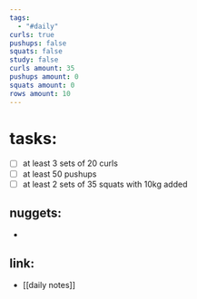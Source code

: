 ```yaml
---
tags:
  - "#daily"
curls: true
pushups: false
squats: false
study: false
curls amount: 35
pushups amount: 0
squats amount: 0
rows amount: 10
---
```

# tasks:
- [ ] at least 3 sets of 20 curls 
- [ ] at least 50 pushups
- [ ] at least 2 sets of 35 squats with 10kg added
## nuggets:
- 
## link: 
- [[daily notes]] 